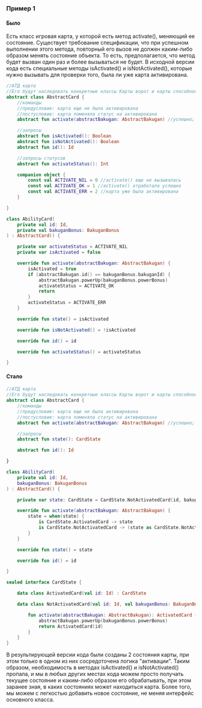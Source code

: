 ### Пример 1

#### Было

Есть класс игровая карта, у которой есть метод activate(), меняющий ее состояние. Существует требование спецификации, что
при успешном выполнении этого метода, повторный его вызов не должен каким-либо образом менять состояние объекта. То есть,
предполагается, что метод будет вызван один раз и более вызываться не будет. В исходной версии кода есть специальные методы
isActivated() и isNotActivated(), которые нужно вызывать для проверки того, была ли уже карта активирована.

```kotlin
//АТД карта
//Его будут наследовать конкретные классы Карты ворот и карты способностей
abstract class AbstractCard {
    //команды
    //предусловие: карта еще не была активирована
    //постусловие: карта поменяла статус на активирована
    abstract fun activate(abstractBakugan: AbstractBakugan) //успешно; карта уже была активирована

    //запросы
    abstract fun isActivated(): Boolean
    abstract fun isNotActivated(): Boolean
    abstract fun id(): Id

    //запросы статусов
    abstract fun activateStatus(): Int

    companion object {
        const val ACTIVATE_NIL = 0 //activate() еще не вызывалась
        const val ACTIVATE_OK = 1 //activate() отработала успешно
        const val ACTIVATE_ERR = 2 //карта уже была активирована
    }

}

class AbilityCard(
    private val id: Id,
    private val bakuganBonus: BakuganBonus
) : AbstractCard() {

    private var activateStatus = ACTIVATE_NIL
    private var isActivated = false

    override fun activate(abstractBakugan: AbstractBakugan) {
        isActivated = true
        if (abstractBakugan.id() == bakuganBonus.bakuganId) {
            abstractBakugan.powerUp(bakuganBonus.powerBonus)
            activateStatus = ACTIVATE_OK
            return
        }
        activateStatus = ACTIVATE_ERR
    }

    override fun state() = isActivated

    override fun isNotActivated() = !isActivated

    override fun id() = id

    override fun activateStatus() = activateStatus

}
```

#### Стало

```kotlin
//АТД карта
//Его будут наследовать конкретные классы Карты ворот и карты способностей
abstract class AbstractCard {
    //команды
    //предусловие: карта еще не была активирована
    //постусловие: карта поменяла статус на активирована
    abstract fun activate(abstractBakugan: AbstractBakugan) //успешно; карта уже была активирована

    //запросы
    abstract fun state(): CardState

    abstract fun id(): Id

}

class AbilityCard(
    private val id: Id,
    bakuganBonus: BakuganBonus
) : AbstractCard() {

    private var state: CardState = CardState.NotActivatedCard(id, bakuganBonus)

    override fun activate(abstractBakugan: AbstractBakugan) {
        state = when(state) {
            is CardState.ActivatedCard -> state
            is CardState.NotActivatedCard -> (state as CardState.NotActivatedCard).activate(abstractBakugan)
        }
    }

    override fun state() = state

    override fun id() = id

}

sealed interface CardState {

    data class ActivatedCard(val id: Id) : CardState

    data class NotActivatedCard(val id: Id, val bakuganBonus: BakuganBonus): CardState {

        fun activate(abstractBakugan: AbstractBakugan): ActivatedCard {
            abstractBakugan.powerUp(bakuganBonus.powerBonus)
            return ActivatedCard(id)
        }
    }
}

```

В результирующей версии кода были созданы 2 состояния карты, при этом только в одном из них сосредоточена логика "активации".
Таким образом, необходимость в методах isActivated() и isNotActivated() пропала, и мы в любых других местах кода
можем просто получать текущее состояние и каким-либо образом его обрабатывать, при этом заранее зная, в каких состояниях может
находиться карта. Более того, мы можем с легкостью добавить новое состояние, не меняя интерфейс основного класса.
